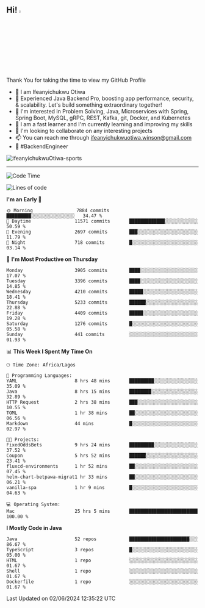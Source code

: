 <!-- BLOG-POST-LIST:START --><!-- BLOG-POST-LIST:END -->

## Hi! <img src="https://media.giphy.com/media/hvRJCLFzcasrR4ia7z/giphy.gif" width="4%"> 

Thank You for taking the time to view my GitHub Profile

- 👋 I am Ifeanyichukwu Otiwa
- 🚀 Experienced Java Backend Pro, boosting app performance, security, & scalability. Let's build something extraordinary together!
- 👀 I'm interested in Problem Solving, Java, Microservices with Spring, Spring Boot, MySQL, gRPC, REST, Kafka, git, Docker, and Kubernetes
- 🌱 I am a fast learner and I'm currently learning and improving my skills
- 💞️ I'm looking to collaborate on any interesting projects
- 📫 You can reach me through ifeanyichukwuotiwa.winson@gmail.com
- 🚀 #BackendEngineer

<p align="left" marginTop="10px"> <img src="https://komarev.com/ghpvc/?username=ifeanyichukwuOtiwa-sports&label=Profile%20views&color=0e75b6&style=for-the-badge" alt="ifeanyichukwuOtiwa-sports" /> </p>

***

<!--START_SECTION:waka-->
![Code Time](http://img.shields.io/badge/Code%20Time-2%2C588%20hrs%2017%20mins-blue)

![Lines of code](https://img.shields.io/badge/From%20Hello%20World%20I%27ve%20Written-5.8%20million%20lines%20of%20code-blue)

**I'm an Early 🐤** 

```text
🌞 Morning                7884 commits        █████████░░░░░░░░░░░░░░░░   34.47 % 
🌆 Daytime                11571 commits       █████████████░░░░░░░░░░░░   50.59 % 
🌃 Evening                2697 commits        ███░░░░░░░░░░░░░░░░░░░░░░   11.79 % 
🌙 Night                  718 commits         █░░░░░░░░░░░░░░░░░░░░░░░░   03.14 % 
```
📅 **I'm Most Productive on Thursday** 

```text
Monday                   3905 commits        ████░░░░░░░░░░░░░░░░░░░░░   17.07 % 
Tuesday                  3396 commits        ████░░░░░░░░░░░░░░░░░░░░░   14.85 % 
Wednesday                4210 commits        █████░░░░░░░░░░░░░░░░░░░░   18.41 % 
Thursday                 5233 commits        ██████░░░░░░░░░░░░░░░░░░░   22.88 % 
Friday                   4409 commits        █████░░░░░░░░░░░░░░░░░░░░   19.28 % 
Saturday                 1276 commits        █░░░░░░░░░░░░░░░░░░░░░░░░   05.58 % 
Sunday                   441 commits         ░░░░░░░░░░░░░░░░░░░░░░░░░   01.93 % 
```


📊 **This Week I Spent My Time On** 

```text
🕑︎ Time Zone: Africa/Lagos

💬 Programming Languages: 
YAML                     8 hrs 48 mins       █████████░░░░░░░░░░░░░░░░   35.09 % 
Java                     8 hrs 15 mins       ████████░░░░░░░░░░░░░░░░░   32.89 % 
HTTP Request             2 hrs 38 mins       ███░░░░░░░░░░░░░░░░░░░░░░   10.55 % 
TOML                     1 hr 38 mins        ██░░░░░░░░░░░░░░░░░░░░░░░   06.56 % 
Markdown                 44 mins             █░░░░░░░░░░░░░░░░░░░░░░░░   02.97 % 

🐱‍💻 Projects: 
FixedOddsBets            9 hrs 24 mins       █████████░░░░░░░░░░░░░░░░   37.52 % 
Coupon                   5 hrs 52 mins       ██████░░░░░░░░░░░░░░░░░░░   23.41 % 
fluxcd-environments      1 hr 52 mins        ██░░░░░░░░░░░░░░░░░░░░░░░   07.45 % 
helm-chart-betpawa-migrat1 hr 33 mins        ██░░░░░░░░░░░░░░░░░░░░░░░   06.21 % 
vanilla-spa              1 hr 9 mins         █░░░░░░░░░░░░░░░░░░░░░░░░   04.63 % 

💻 Operating System: 
Mac                      25 hrs 5 mins       █████████████████████████   100.00 % 
```

**I Mostly Code in Java** 

```text
Java                     52 repos            ██████████████████████░░░   86.67 % 
TypeScript               3 repos             █░░░░░░░░░░░░░░░░░░░░░░░░   05.00 % 
HTML                     1 repo              ░░░░░░░░░░░░░░░░░░░░░░░░░   01.67 % 
Shell                    1 repo              ░░░░░░░░░░░░░░░░░░░░░░░░░   01.67 % 
Dockerfile               1 repo              ░░░░░░░░░░░░░░░░░░░░░░░░░   01.67 % 
```




 Last Updated on 02/06/2024 12:35:22 UTC
<!--END_SECTION:waka-->

<!--
<p align="center">
![trophy](https://github-profile-trophy.vercel.app/?username=ifeanyichukwuOtiwa-sports&theme=onedark) (https://github.com/ryo-ma/github-profile-trophy)
</p>
-->

<!---
ifeanyi-otiwa/ifeanyi-otiwa is a ✨ special ✨ repository because its `README.md` (this file) appears on your GitHub profile.
You can click the Preview link to take a look at your changes.
--->
